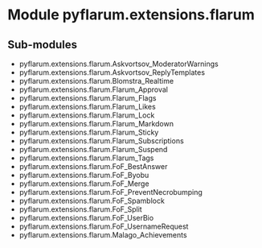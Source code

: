 Module pyflarum.extensions.flarum
=================================

Sub-modules
-----------
* pyflarum.extensions.flarum.Askvortsov_ModeratorWarnings
* pyflarum.extensions.flarum.Askvortsov_ReplyTemplates
* pyflarum.extensions.flarum.Blomstra_Realtime
* pyflarum.extensions.flarum.Flarum_Approval
* pyflarum.extensions.flarum.Flarum_Flags
* pyflarum.extensions.flarum.Flarum_Likes
* pyflarum.extensions.flarum.Flarum_Lock
* pyflarum.extensions.flarum.Flarum_Markdown
* pyflarum.extensions.flarum.Flarum_Sticky
* pyflarum.extensions.flarum.Flarum_Subscriptions
* pyflarum.extensions.flarum.Flarum_Suspend
* pyflarum.extensions.flarum.Flarum_Tags
* pyflarum.extensions.flarum.FoF_BestAnswer
* pyflarum.extensions.flarum.FoF_Byobu
* pyflarum.extensions.flarum.FoF_Merge
* pyflarum.extensions.flarum.FoF_PreventNecrobumping
* pyflarum.extensions.flarum.FoF_Spamblock
* pyflarum.extensions.flarum.FoF_Split
* pyflarum.extensions.flarum.FoF_UserBio
* pyflarum.extensions.flarum.FoF_UsernameRequest
* pyflarum.extensions.flarum.Malago_Achievements
